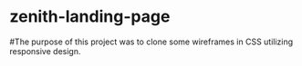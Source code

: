 # zenith-landing-page

#The purpose of this project was to clone some wireframes in CSS utilizing responsive design.
